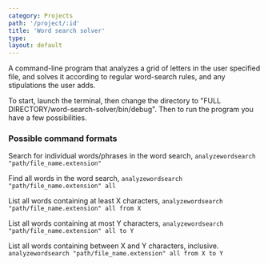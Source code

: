 ```yaml
---
category: Projects
path: '/project/:id'
title: 'Word search solver'
type:
layout: default
---
```


A command-line program that analyzes a grid of letters in the user specified file, and solves it according to regular word-search rules, and any stipulations the user adds.

To start, launch the terminal, then change the directory to "FULL DIRECTORY/word-search-solver/bin/debug". Then to run the program you have a few possibilities.

### Possible command formats



Search for individual words/phrases in the word search,
```analyzewordsearch "path/file_name.extension"```

Find all words in the word search,
```analyzewordsearch "path/file_name.extension" all```

List all words containing at least X characters,
```analyzewordsearch "path/file_name.extension" all from X```

List all words containing at most Y characters,
```analyzewordsearch "path/file_name.extension" all to Y```

List all words containing between X and Y characters, inclusive.
```analyzewordsearch "path/file_name.extension" all from X to Y```